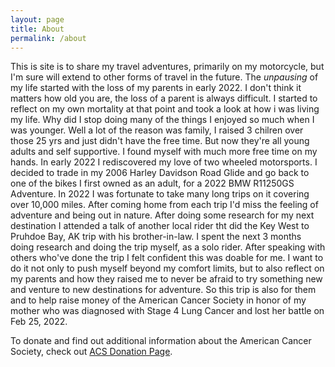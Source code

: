 ```yaml
---
layout: page
title: About
permalink: /about
---
```


This is site is to share my travel adventures, primarily on my motorcycle, but I'm sure will extend to other forms of travel in the future. The *unpausing* of my life started with the loss of my parents in early 2022. I don't think it matters how old you are, the loss of a parent is always difficult. I started to reflect on my own mortality at that point and took a look at how i was living my life. Why did I stop doing many of the things I enjoyed so much when I was younger. Well a lot of the reason was family, I raised 3 chilren over those 25 yrs and just didn't have the free time. But now they're all young adults and self supportive. I found myself with much more free time on my hands. In early 2022 I rediscovered my love of two wheeled motorsports. I decided to trade in my 2006 Harley Davidson Road Glide and go back to one of the bikes I first owned as an adult, for a 2022 BMW R11250GS Adventure. In 2022 I was fortunate to take many long trips on it covering over 10,000 miles. After coming home from each trip I'd miss the feeling of adventure and being out in nature. After doing some research for my next destination I attended a talk of another local rider tht did the Key West to Pruhdoe Bay, AK trip with his brother-in-law. I spent the next 3 months doing research and doing the trip myself, as a solo rider. After speaking with others who've done the trip I felt confident this was doable for me. I want to do it not only to push myself beyond my comfort limits, but to also reflect on my parents and how they raised me to never be afraid to try something new and venture to new destinations for adventure. So this trip is also for them and to help raise money of the American Cancer Society in honor of my mother who was diagnosed with Stage 4 Lung Cancer and lost her battle on Feb 25, 2022.



To donate and find out additional information about the American Cancer Society, check out [ACS Donation Page](https://bealungsaver.funraise.org/fundraiser/erik-azar).
